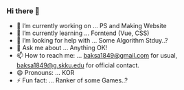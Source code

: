 ### Hi there 👋

- 🔭 I’m currently working on ... PS and Making Website  
- 🌱 I’m currently learning ... Forntend (Vue, CSS)  
- 🤔 I’m looking for help with ... Some Algorithm Stduy..?  
- 💬 Ask me about ... Anything OK!  
- 📫 How to reach me: ... baksa1849@gmail.com for usual, baksa1849@g.skku.edu for official contact.  
- 😄 Pronouns: ... KOR  
- ⚡ Fun fact: ... Ranker of some Games..?  
